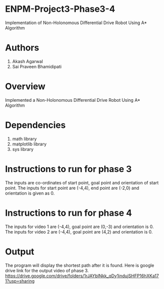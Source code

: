 # ENPM-Project3-Phase3-4
Implementation of Non-Holonomous Differential Drive Robot Using A* Algorithm

# Authors
1. Akash Agarwal
2. Sai Praveen Bhamidipati

# Overview
Implemented a Non-Holonomous Differential Drive Robot Using A* Algorithm

# Dependencies
1. math library
2. matplotlib library
3. sys library

# Instructions to run for phase 3
The inputs are co-ordinates of start point, goal point and orientation of start point.
The inputs for start point are (-4,4), end point are (-2,0) and orientation is given as 0.

# Instructions to run for phase 4
The inputs for video 1 are (-4,4), goal point are (0,-3) and orientation is 0.
The inputs for video 2 are (-4,4), goal point are (4,2) and orientation is 0.

# Output
The program will display the shortest path after it is found.
Here is google drive link for the output video of phase 3.
https://drive.google.com/drive/folders/1rJAYblNkk_qDy1indujSHFP16hXKa171?usp=sharing

